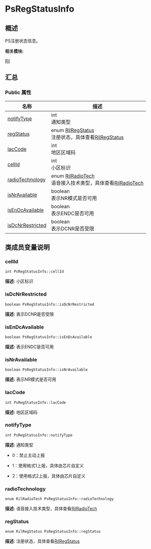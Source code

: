 # PsRegStatusInfo


## 概述

PS注册状态信息。

**相关模块:**

[Ril](_ril.md)


## 汇总


### Public 属性

  | 名称 | 描述 | 
| -------- | -------- |
| [notifyType](#notifytype) | int<br/>通知类型 | 
| [regStatus](#regstatus) | enum&nbsp;[RilRegStatus](_ril.md#rilregstatus)<br/>注册状态，具体查看[RilRegStatus](_ril.md#rilregstatus) | 
| [lacCode](#laccode) | int<br/>地区区域码&nbsp; | 
| [cellId](#cellid) | int<br/>小区标识&nbsp; | 
| [radioTechnology](#radiotechnology) | enum&nbsp;[RilRadioTech](_ril.md#rilradiotech)<br/>语音接入技术类型，具体查看[RilRadioTech](_ril.md#rilradiotech) | 
| [isNrAvailable](#isnravailable) | boolean<br/>表示NR模式是否可用&nbsp; | 
| [isEnDcAvailable](#isendcavailable) | boolean<br/>表示ENDC是否可用&nbsp; | 
| [isDcNrRestricted](#isdcnrrestricted) | boolean<br/>表示DCNR是否受限&nbsp; | 


## 类成员变量说明


### cellId

  
```
int PsRegStatusInfo::cellId
```
**描述:**
小区标识


### isDcNrRestricted

  
```
boolean PsRegStatusInfo::isDcNrRestricted
```
**描述:**
表示DCNR是否受限


### isEnDcAvailable

  
```
boolean PsRegStatusInfo::isEnDcAvailable
```
**描述:**
表示ENDC是否可用


### isNrAvailable

  
```
boolean PsRegStatusInfo::isNrAvailable
```
**描述:**
表示NR模式是否可用


### lacCode

  
```
int PsRegStatusInfo::lacCode
```
**描述:**
地区区域码


### notifyType

  
```
int PsRegStatusInfo::notifyType
```
**描述:**
通知类型

- 0：禁止主动上报

- 1：使用格式1上报，具体由芯片自定义

- 2：使用格式2上报，具体由芯片自定义 


### radioTechnology

  
```
enum RilRadioTech PsRegStatusInfo::radioTechnology
```
**描述:**
语音接入技术类型，具体查看[RilRadioTech](_ril.md#rilradiotech)


### regStatus

  
```
enum RilRegStatus PsRegStatusInfo::regStatus
```
**描述:**
注册状态，具体查看[RilRegStatus](_ril.md#rilregstatus)
